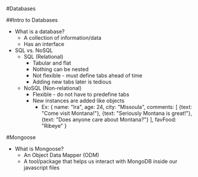 #Databases

##Intro to Databases
* What is a database?
    * A collection of information/data
    * Has an interface
* SQL vs. NoSQL
    * SQL (Relational)
        * Tabular and flat
        * Nothing can be nested
        * Not flexible - must define tabs ahead of time
        * Adding new tabs later is tedious
    * NoSQL (Non-relational)
        * Flexible - do not have to predefine tabs
        * New instances are added like objects
            * Ex: 
                {
                    name: "Ira",
                    age: 24,
                    city: "Missoula",
                    comments: [
                        {text: "Come visit Montana!"},
                        {text: "Seriously Montana is great!"},
                        {text: "Does anyone care about Montana?"}
                    ],
                    favFood: "Ribeye"
                }

#Mongoose
* What is Mongoose?
    * An Object Data Mapper (ODM)
    * A tool/package that helps us interact with MongoDB inside our javascript files
